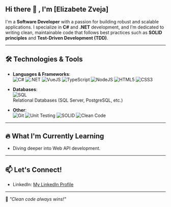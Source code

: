 ## Hi there 👋 , I'm [Elizabete Zveja]

I'm a **Software Developer** with a passion for building robust and scalable applications. I specialize in **C#** and **.NET** development, and I’m dedicated to writing clean, 
maintainable code that follows best practices such as **SOLID principles** and **Test-Driven Development (TDD)**.

---
## 🛠️ Technologies & Tools

- **Languages & Frameworks**:  
  ![C#](https://img.shields.io/badge/-C%23-239120?style=flat-square&logo=c-sharp&logoColor=white) 
  ![.NET](https://img.shields.io/badge/-.NET-512BD4?style=flat-square&logo=dotnet&logoColor=white) 
  ![VueJS](https://img.shields.io/badge/-Vue.js-4FC08D?style=flat-square&logo=vue.js&logoColor=white)
  ![TypeScript](https://img.shields.io/badge/-TypeScript-007ACC?style=flat-square&logo=typescript&logoColor=white)
  ![NodeJS](https://img.shields.io/badge/-Node.js-339933?style=flat-square&logo=node.js&logoColor=white)
  ![HTML5](https://img.shields.io/badge/-HTML5-E34F26?style=flat-square&logo=html5&logoColor=white)
  ![CSS3](https://img.shields.io/badge/-CSS3-1572B6?style=flat-square&logo=css3&logoColor=white)

- **Databases**:  
  ![SQL](https://img.shields.io/badge/-SQL-4479A1?style=flat-square&logo=postgresql&logoColor=white)  
  Relational Databases (SQL Server, PostgreSQL, etc.)

- **Other**:  
  ![Git](https://img.shields.io/badge/-Git-F05032?style=flat-square&logo=git&logoColor=white)
  ![Unit Testing](https://img.shields.io/badge/-Unit_Testing-6DB33F?style=flat-square&logo=testing-library&logoColor=white)
  ![SOLID](https://img.shields.io/badge/-SOLID_Principles-007ACC?style=flat-square)
  ![Clean Code](https://img.shields.io/badge/-Clean_Code-007ACC?style=flat-square)

---
## 🔥 What I'm Currently Learning
- Diving deeper into Web API development.

---  
## 📫 Let's Connect!

- LinkedIn: [My LinkedIn Profile](https://www.linkedin.com/in/elizabete-zveja-080664334)

- ---
🌟 _"Clean code always wins!"_
